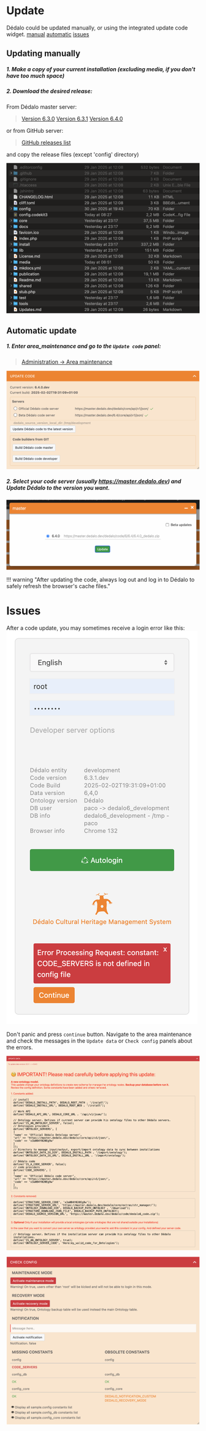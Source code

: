 # Update

Dédalo could be updated manually, or using the integrated update code widget.
[manual](#updating-manually)
[automatic](#automatic-update)
[issues](#issues)

## Updating manually
##### 1. Make a copy of your current installation (excluding media, if you don't have too much space)
##### 2. Download the desired release:

From Dédalo master server:
>[Version 6.3.0](https://master.dedalo.dev/dedalo/code/6/6.3/6.3.0_dedalo.zip)
>[Version 6.3.1](https://master.dedalo.dev/dedalo/code/6/6.3/6.3.1_dedalo.zip)
>[Version 6.4.0](https://master.dedalo.dev/dedalo/code/6/6.4/6.4.0_dedalo.zip)

or from GitHub server:

>[GitHub releases list](https://github.com/renderpci/dedalo/releases)

and copy the release files (except 'config' directory)

![maintenance panel](assets/code_folder.png)

## Automatic update
##### 1. Enter area_maintenance and go to the `Update code` panel:

>[Administration -> Area maintenance](https://mydomain.org/dedalo/core/page/?tipo=dd88)

![maintenance panel](assets/upate_code_widget.png)

##### 2. Select your code server (usually https://master.dedalo.dev) and Update Dédalo to the version you want.

![maintenance panel](assets/code_version_selector.png)

!!! warning "After updating the code, always log out and log in to Dédalo to safely refresh the browser's cache files."


# Issues
After a code update, you may sometimes receive a login error like this:
![maintenance panel](assets/login_errors.png)

Don't panic and press `continue` button. Navigate to the area maintenance and check the messages in the `Update data` or `Check config` panels about the errors.

![update data panel](assets/update_data_panel.png)

![check config panel](assets/check_config_panel.png)
